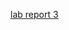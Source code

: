 [lab report 3](https://github.com/minyanshi1105/cse15l-lab-reports/blob/d54e83bff3cae472a487b8846c9919889c7ccb3d/cse%2015L%20week%203%20Lab%20Report.md)

